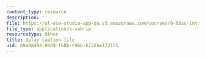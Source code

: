 ```yaml
---
content_type: resource
description: ''
file: https://ol-ocw-studio-app-qa.s3.amazonaws.com/courses/9-00sc-introduction-to-psychology-fall-2011/09a98d940bd9f68bc966b77dae172151_lanmHS0JwYI.srt
file_type: application/x-subrip
resourcetype: Other
title: 3play caption file
uid: 09a98d94-0bd9-f68b-c966-b77dae172151
---
```

